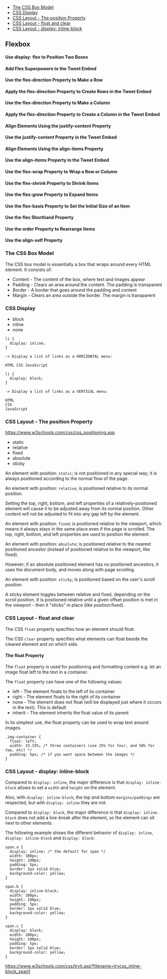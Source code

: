 * [The CSS Box Model](#The-CSS-Box-Model)
* [CSS Display](#CSS-Display)
* [CSS Layout - The position Property](#CSS-Layout-The-position-Property)
* [CSS Layout - float and clear](#CSS-Layout-float-and-clear)
* [CSS Layout - display: inline-block](#CSS-Layout-display-inline-block)

## Flexbox

#### Use display: flex to Position Two Boxes

#### Add Flex Superpowers to the Tweet Embed

#### Use the flex-direction Property to Make a Row

#### Apply the flex-direction Property to Create Rows in the Tweet Embed

#### Use the flex-direction Property to Make a Column

#### Apply the flex-direction Property to Create a Column in the Tweet Embed

#### Align Elements Using the justify-content Property

#### Use the justify-content Property in the Tweet Embed

#### Align Elements Using the align-items Property

#### Use the align-items Property in the Tweet Embed

#### Use the flex-wrap Property to Wrap a Row or Column

#### Use the flex-shrink Property to Shrink Items

#### Use the flex-grow Property to Expand Items

#### Use the flex-basis Property to Set the Initial Size of an Item

#### Use the flex Shorthand Property

#### Use the order Property to Rearrange Items

#### Use the align-self Property


### The CSS Box Model

The CSS box model is essentially a box that wraps around every HTML element. 
It consists of: 
- Content - The content of the box, where text and images appear
- Padding - Clears an area around the content. The padding is transparent
- Border - A border that goes around the padding and content
- Margin - Clears an area outside the border. The margin is transparent

### CSS Display

- block 
- inline
- none
```
li {
  display: inline;
}

-> Display a list of links as a HORIZONTAL menu:

HTML CSS JavaScript
```

```
li {
  display: block;
}

-> Display a list of links as a VERTICAL menu:

HTML
CSS
JavaScript
```

### CSS Layout - The position Property

https://www.w3schools.com/css/css_positioning.asp

- static
- relative
- fixed
- absolute
- sticky

An element with position: `static`; is not positioned in any special way; it is always positioned according to the normal flow of the page.

An element with position: `relative`; is positioned relative to its normal position.

Setting the top, right, bottom, and left properties of a relatively-positioned element will cause it to be adjusted away from its normal position. Other content will not be adjusted to fit into any gap left by the element.


An element with position: `fixed`; is positioned relative to the viewport, which means it always stays in the same place even if the page is scrolled. The top, right, bottom, and left properties are used to position the element.

An element with position: `absolute`; is positioned relative to the nearest positioned ancestor (instead of positioned relative to the viewport, like fixed).

However; if an absolute positioned element has no positioned ancestors, it uses the document body, and moves along with page scrolling.

An element with position: `sticky`; is positioned based on the user's scroll position.

A sticky element toggles between relative and fixed, depending on the scroll position. It is positioned relative until a given offset position is met in the viewport - then it "sticks" in place (like position:fixed).

### CSS Layout - float and clear

The CSS `float` property specifies how an element should float. 

The CSS `clear` property specifies what elements can float beside the cleared element and on which side.

#### The float Property

The `float` property is used for positioning and formatting content e.g. let an image float left to the text in a container.

The `float` property can have one of the following values:

- left - The element floats to the left of its container
- right - The element floats to the right of its container
- none - The element does not float (will be displayed just where it occurs in the text). This is default
- inherit - The element inherits the float value of its parent

In its simplest use, the float property can be used to wrap text around images.

```
.img-container {
  float: left;
  width: 33.33%; /* three containers (use 25% for four, and 50% for two, etc) */
  padding: 5px; /* if you want space between the images */
}
```

### CSS Layout - display: inline-block

Compared to `display: inline`, the major difference is that `display: inline-block` allows to set a `width` and `height` on the element.

Also, with `display: inline-block`, the top and bottom `margins/paddings` are respected, but with `display: inline` they are not.

Compared to `display: block`, the major difference is that `display: inline-block` does not add a line-break after the element, so the element can sit next to other elements.

The following example shows the different behavior of `display: inline`, `display: inline-block` and `display: block`:

```
span.a {
  display: inline; /* the default for span */
  width: 100px;
  height: 100px;
  padding: 5px;
  border: 1px solid blue;
  background-color: yellow;
}

span.b {
  display: inline-block;
  width: 100px;
  height: 100px;
  padding: 5px;
  border: 1px solid blue;
  background-color: yellow;
}

span.c {
  display: block;
  width: 100px;
  height: 100px;
  padding: 5px;
  border: 1px solid blue;
  background-color: yellow;
}
```
https://www.w3schools.com/css/tryit.asp?filename=trycss_inline-block_span1


